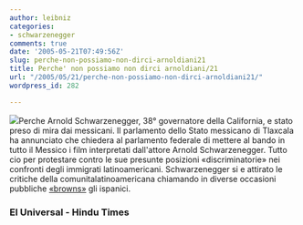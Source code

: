 ```yaml
---
author: leibniz
categories:
- schwarzenegger
comments: true
date: '2005-05-21T07:49:56Z'
slug: perche-non-possiamo-non-dirci-arnoldiani21
title: Perche' non possiamo non dirci arnoldiani/21
url: "/2005/05/21/perche-non-possiamo-non-dirci-arnoldiani21/"
wordpress_id: 282

---
```

![](http://www.hindu.com/2003/10/07/images/2003100701261401.jpg)Perche Arnold Schwarzenegger, 38° governatore della
California, e stato preso di mira dai messicani. Il parlamento dello
Stato messicano di Tlaxcala ha annunciato che chiedera al parlamento
federale di mettere al bando in tutto il Messico i film interpretati
dall'attore Arnold Schwarzenegger. Tutto cio per protestare contro le
sue presunte posizioni «discriminatorie» nei confronti degli immigrati
latinoamericani. Schwarzenegger si e attirato le critiche della
comunitalatinoamericana chiamando in diverse occasioni pubbliche [«browns»](http://www2.eluniversal.com.mx/pls/impreso/noticia.html?id_nota=169732&tabla=notas) gli ispanici.  



### El Universal - Hindu Times  


